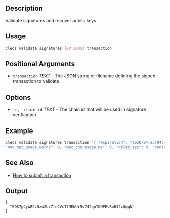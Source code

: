 ## Description
Validate signatures and recover public keys

## Usage
```sh
cleos validate signatures [OPTIONS] transaction
```

## Positional Arguments
- `transaction` _TEXT_ - The JSON string or filename defining the signed transaction to validate

## Options
- `-c,--chain-id` _TEXT_ - The chain id that will be used in signature verification

## Example
<!--
{
  "expiration": "2020-04-23T04:47:23",
  "ref_block_num": 20,
  "ref_block_prefix": 3872940040,
  "max_net_usage_words": 0,
  "max_cpu_usage_ms": 0,
  "delay_sec": 0,
  "context_free_actions": [],
  "actions": [
    {
      "account": "eosio",
      "name": "voteproducer",
      "authorization": [
        {
          "actor": "initb",
          "permission": "active"
        }
      ],
      "data": "000000008093dd74000000000000000001000000008093dd74"
    }
  ],
  "transaction_extensions": [],
  "signatures": [
    "SIG_K1_Jy81u5yWSE4vGET1cm9TChKrzhAz4QE2hB2pWnUsHQExGafqhVwXtg7a7mbLZwXcon8bVQJ3J5jtZuecJQADTiz2kwcm7c"
  ],
  "context_free_data": []
}
-->
```sh
cleos validate signatures transaction '{ "expiration": "2020-04-23T04:47:23", "ref_block_num": 20, "ref_block_prefix": 3872940040, 
"max_net_usage_words": 0, "max_cpu_usage_ms": 0, "delay_sec": 0, "context_free_actions": [], "actions": [ { "account": "eosio", "name": "voteproducer", "authorization": [ { "actor": "initb", "permission": "active" } ], "data": "000000008093dd74000000000000000001000000008093dd74" } ], "transaction_extensions": [], "signatures": [ "SIG_K1_Jy81u5yWSE4vGET1cm9TChKrzhAz4QE2hB2pWnUsHQExGafqhVwXtg7a7mbLZwXcon8bVQJ3J5jtZuecJQADTiz2kwcm7c" ], "context_free_data": [] }'
```

## See Also
- [How to submit a transaction](../../02_how-to-guides/how-to-submit-a-transaction.md)

## Output
```console
[
  "EOS7pCywBCz5zw2bc7teCVcT7MEWUr9s749qnYDNPEsBoH32vGqqN"
]
```
